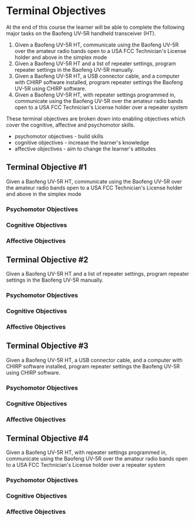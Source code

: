 # Terminal Objectives

At the end of this course the learner will be able to complete the following major tasks on the Baofeng UV-5R handheld transceiver (HT).

1. Given a Baofeng UV-5R HT, communicate using the Baofeng UV-5R over the amateur radio bands open to a USA FCC Technician's License holder and above in the simplex mode
2. Given a Baofeng UV-5R HT and a list of repeater settings, program repeater settings in the Baofeng UV-5R manually.
3. Given a Baofeng UV-5R HT, a USB connector cable, and a computer with CHIRP software installed, program repeater settings the Baofeng UV-5R using CHIRP software.
4. Given a Baofeng UV-5R HT, with repeater settings programmed in, communicate using the Baofeng UV-5R over the amateur radio bands open to a USA FCC Technician's License holder over a repeater system

These terminal objectives are broken down into enabling objectives which cover the cognitive, affective and psychomotor skills.

* psychomotor objectives - build skills
* cognitive objectives - increase the learner's knowledge
* affective objectives - aim to change the learner's attitudes

## Terminal Objective \#1

Given a Baofeng UV-5R HT, communicate using the Baofeng UV-5R over the amateur radio bands open to a USA FCC Technician's License holder and above in the simplex mode

### Psychomotor Objectives

### Cognitive Objectives

### Affective Objectives

## Terminal Objective \#2

Given a Baofeng UV-5R HT and a list of repeater settings, program repeater settings in the Baofeng UV-5R manually.

### Psychomotor Objectives

### Cognitive Objectives

### Affective Objectives

## Terminal Objective \#3

Given a Baofeng UV-5R HT, a USB connector cable, and a computer with CHIRP software installed, program repeater settings the Baofeng UV-5R using CHIRP software.

### Psychomotor Objectives

### Cognitive Objectives

### Affective Objectives

## Terminal Objective \#4

Given a Baofeng UV-5R HT, with repeater settings programmed in, communicate using the Baofeng UV-5R over the amateur radio bands open to a USA FCC Technician's License holder over a repeater system

### Psychomotor Objectives

### Cognitive Objectives

### Affective Objectives
